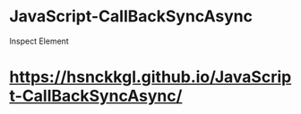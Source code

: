 # JavaScript-CallBackSyncAsync
Inspect Element
# https://hsnckkgl.github.io/JavaScript-CallBackSyncAsync/
 

